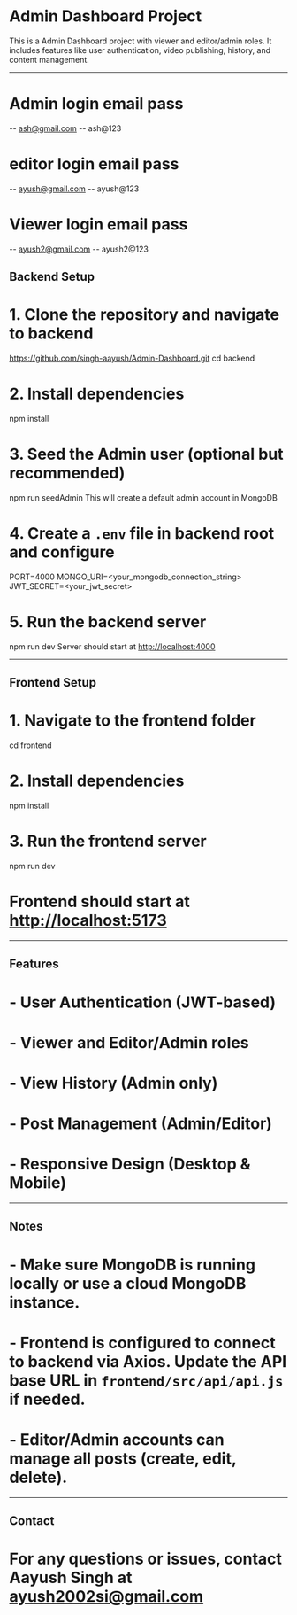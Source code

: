 # Admin Dashboard Project

This is a Admin Dashboard project with viewer and editor/admin roles. It includes features like user authentication, video publishing, history, and content management.

---

# Admin login email pass 
-- ash@gmail.com 
-- ash@123

# editor login email pass 
-- ayush@gmail.com 
-- ayush@123

# Viewer login email pass 
-- ayush2@gmail.com 
-- ayush2@123

## Backend Setup

# 1. Clone the repository and navigate to backend
https://github.com/singh-aayush/Admin-Dashboard.git
cd backend

# 2. Install dependencies
npm install

# 3. Seed the Admin user (optional but recommended)
npm run seedAdmin
This will create a default admin account in MongoDB

# 4. Create a `.env` file in backend root and configure
PORT=4000
MONGO_URI=<your_mongodb_connection_string>
JWT_SECRET=<your_jwt_secret>

# 5. Run the backend server
npm run dev
Server should start at [http://localhost:4000](https://admin-dashboard-backend-file.onrender.com)

---

## Frontend Setup

# 1. Navigate to the frontend folder
cd frontend

# 2. Install dependencies
npm install

# 3. Run the frontend server
npm run dev
# Frontend should start at [http://localhost:5173](https://admin-dashboard-frontend-one.vercel.app/)

---

## Features

# - User Authentication (JWT-based)
# - Viewer and Editor/Admin roles
# - View History (Admin only)
# - Post Management (Admin/Editor)
# - Responsive Design (Desktop & Mobile)

---

## Notes

# - Make sure MongoDB is running locally or use a cloud MongoDB instance.
# - Frontend is configured to connect to backend via Axios. Update the API base URL in `frontend/src/api/api.js` if needed.
# - Editor/Admin accounts can manage all posts (create, edit, delete).

---

## Contact

# For any questions or issues, contact Aayush Singh at ayush2002si@gmail.com
